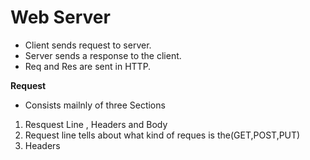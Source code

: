 # Web Server

* Client sends request to server.
* Server sends a response to the client.
* Req and Res are sent in HTTP.


__Request__

* Consists mailnly of three Sections
1. Resquest Line , Headers and Body
2. Request line tells about what kind of reques is the(GET,POST,PUT)
3. Headers